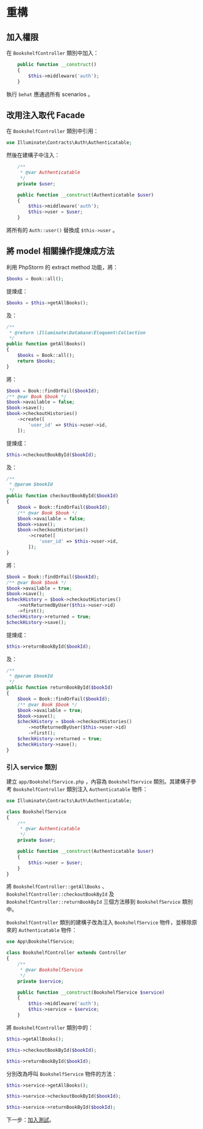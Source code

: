 # 重構

## 加入權限

在 `BookshelfController` 類別中加入：

```php
    public function __construct()
    {
        $this->middleware('auth');
    }
```

執行 `behat` 應通過所有 scenarios 。

## 改用注入取代 Facade

在 `BookshelfController` 類別中引用：

```php
use Illuminate\Contracts\Auth\Authenticatable;
```

然後在建構子中注入：

```php
    /**
     * @var Authenticatable
     */
    private $user;

    public function __construct(Authenticatable $user)
    {
        $this->middleware('auth');
        $this->user = $user;
    }
```

將所有的 `Auth::user()` 替換成 `$this->user` 。

## 將 model 相關操作提煉成方法

利用 PhpStorm 的 extract method 功能，將：

```php
$books = Book::all();
```

提煉成：

```php
$books = $this->getAllBooks();
```

及：

```php
/**
 * @return \Illuminate\Database\Eloquent\Collection
 */
public function getAllBooks()
{
    $books = Book::all();
    return $books;
}
```

將：

```php
$book = Book::findOrFail($bookId);
/** @var Book $book */
$book->available = false;
$book->save();
$book->checkoutHistories()
    ->create([
        'user_id' => $this->user->id,
    ]);
```

提煉成：

```php
$this->checkoutBookById($bookId);
```

及：

```php
/**
 * @param $bookId
 */
public function checkoutBookById($bookId)
{
    $book = Book::findOrFail($bookId);
    /** @var Book $book */
    $book->available = false;
    $book->save();
    $book->checkoutHistories()
        ->create([
            'user_id' => $this->user->id,
        ]);
}
```

將：

```php
$book = Book::findOrFail($bookId);
/** @var Book $book */
$book->available = true;
$book->save();
$checkHistory = $book->checkoutHistories()
    ->notReturnedByUser($this->user->id)
    ->first();
$checkHistory->returned = true;
$checkHistory->save();
```

提煉成：

```php
$this->returnBookById($bookId);
```

及：

```php
/**
 * @param $bookId
 */
public function returnBookById($bookId)
{
    $book = Book::findOrFail($bookId);
    /** @var Book $book */
    $book->available = true;
    $book->save();
    $checkHistory = $book->checkoutHistories()
        ->notReturnedByUser($this->user->id)
        ->first();
    $checkHistory->returned = true;
    $checkHistory->save();
}
```

### 引入 service 類別

建立 `app/BookshelfService.php` ，內容為 `BookshelfService` 類別。其建構子參考 `BookshelfController` 類別注入 `Authenticatable` 物件：

```php
use Illuminate\Contracts\Auth\Authenticatable;

class BookshelfService
{
    /**
     * @var Authenticatable
     */
    private $user;

    public function __construct(Authenticatable $user)
    {
        $this->user = $user;
    }
}
```

將 `BookshelfController::getAllBooks` 、 `BookshelfController::checkoutBookById` 及 `BookshelfController::returnBookById` 三個方法移到 `BookshelfService` 類別中。

`BookshelfController` 類別的建構子改為注入 `BookshelfService` 物件，並移除原來的 `Authenticatable` 物件：

```php
use App\BookshelfService;

class BookshelfController extends Controller
{
    /**
     * @var BookshelfService
     */
    private $service;

    public function __construct(BookshelfService $service)
    {
        $this->middleware('auth');
        $this->service = $service;
    }
```

將 `BookshelfController` 類別中的：

```php
$this->getAllBooks();
```

```php
$this->checkoutBookById($bookId);
```

```php
$this->returnBookById($bookId);
```

分別改為呼叫 `BookshelfService` 物件的方法：

```php
$this->service->getAllBooks();
```

```php
$this->service->checkoutBookById($bookId);
```

```php
$this->service->returnBookById($bookId);
```

下一步：[加入測試](tips/08-testing.md)。